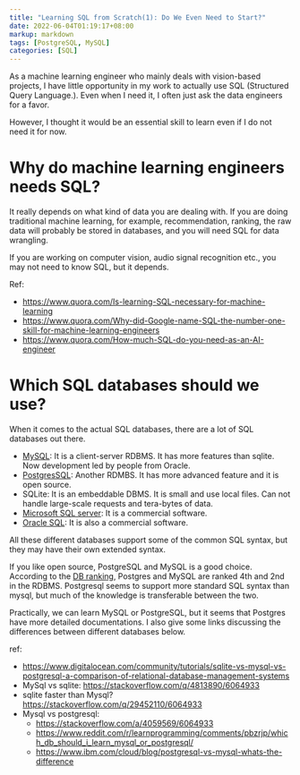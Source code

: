 ```yaml
---
title: "Learning SQL from Scratch(1): Do We Even Need to Start?"
date: 2022-06-04T01:19:17+08:00
markup: markdown
tags: [PostgreSQL, MySQL]
categories: [SQL]
---
```


As a machine learning engineer who mainly deals with vision-based projects,
I have little opportunity in my work to actually use SQL (Structured Query Language.).
Even when I need it, I often just ask the data engineers for a favor.

However, I thought it would be an essential skill to learn even if I do not need it for now.

<!--more-->

# Why do machine learning engineers needs SQL?

It really depends on what kind of data you are dealing with.
If you are doing traditional machine learning, for example, recommendation, ranking,
the raw data will probably be stored in databases, and you will need SQL for data wrangling.

If you are working on computer vision, audio signal recognition etc.,
you may not need to know SQL, but it depends.

Ref:

+ https://www.quora.com/Is-learning-SQL-necessary-for-machine-learning
+ https://www.quora.com/Why-did-Google-name-SQL-the-number-one-skill-for-machine-learning-engineers
+ https://www.quora.com/How-much-SQL-do-you-need-as-an-AI-engineer

# Which SQL databases should we use?

When it comes to the actual SQL databases, there are a lot of SQL databases out there.

+ [MySQL](https://github.com/mysql/mysql-server): It is a client-server RDBMS. It has more features than sqlite. Now development led by people from Oracle.
+ [PostgresSQL](https://www.postgresql.org/): Another RDMBS. It has more advanced feature and it is open source.
+ SQLite: It is an embeddable DBMS. It is small and use local files. Can not handle large-scale requests and tera-bytes of data.
+ [Microsoft SQL server](https://en.wikipedia.org/wiki/Microsoft_SQL_Server): It is a commercial software.
+ [Oracle SQL](https://docs.oracle.com/cd/B19306_01/server.102/b14200/intro.htm): It is also a commercial software.

All these different databases support some of the common SQL syntax, but they may have their own extended syntax.

If you like open source, PostgreSQL and MySQL is a good choice.
According to the [DB ranking](https://db-engines.com/en/ranking/relational+dbms), Postgres and MySQL are ranked 4th and 2nd in the RDBMS.
Postgresql seems to support more standard SQL syntax than mysql, but much of the knowledge is transferable between the two.

Practically, we can learn MySQL or PostgreSQL, but it seems that Postgres have more detailed documentations.
I also give some links discussing the differences between different databases below.

ref:

+ https://www.digitalocean.com/community/tutorials/sqlite-vs-mysql-vs-postgresql-a-comparison-of-relational-database-management-systems
+ MySql vs sqlite: https://stackoverflow.com/q/4813890/6064933
+ sqlite faster than Mysql? https://stackoverflow.com/q/29452110/6064933
+ Mysql vs postgresql:
    + https://stackoverflow.com/a/4059569/6064933
    + https://www.reddit.com/r/learnprogramming/comments/pbzrjp/which_db_should_i_learn_mysql_or_postgresql/
    + https://www.ibm.com/cloud/blog/postgresql-vs-mysql-whats-the-difference
